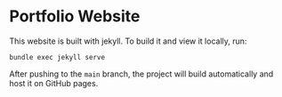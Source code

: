 # Portfolio Website

This website is built with jekyll. To build it and 
view it locally, run:
```
bundle exec jekyll serve
```

After pushing to the `main` branch, the project will build automatically and 
host it on GitHub pages.

